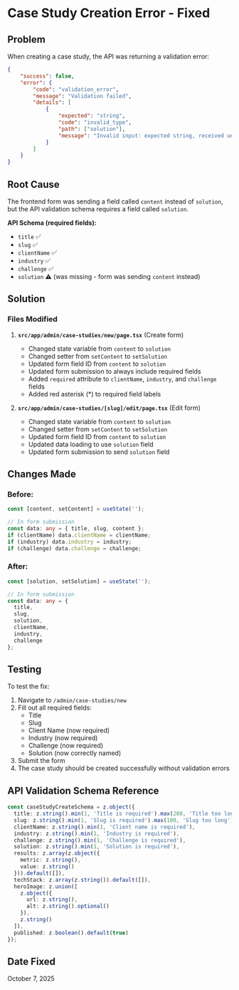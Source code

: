 # Case Study Creation Error - Fixed

## Problem

When creating a case study, the API was returning a validation error:

```json
{
    "success": false,
    "error": {
        "code": "validation_error",
        "message": "Validation failed",
        "details": [
            {
                "expected": "string",
                "code": "invalid_type",
                "path": ["solution"],
                "message": "Invalid input: expected string, received undefined"
            }
        ]
    }
}
```

## Root Cause

The frontend form was sending a field called `content` instead of `solution`, but the API validation schema requires a field called `solution`.

**API Schema (required fields):**
- `title` ✅
- `slug` ✅
- `clientName` ✅
- `industry` ✅
- `challenge` ✅
- `solution` ⚠️ (was missing - form was sending `content` instead)

## Solution

### Files Modified

1. **`src/app/admin/case-studies/new/page.tsx`** (Create form)
   - Changed state variable from `content` to `solution`
   - Changed setter from `setContent` to `setSolution`
   - Updated form field ID from `content` to `solution`
   - Updated form submission to always include required fields
   - Added `required` attribute to `clientName`, `industry`, and `challenge` fields
   - Added red asterisk (*) to required field labels

2. **`src/app/admin/case-studies/[slug]/edit/page.tsx`** (Edit form)
   - Changed state variable from `content` to `solution`
   - Changed setter from `setContent` to `setSolution`
   - Updated form field ID from `content` to `solution`
   - Updated data loading to use `solution` field
   - Updated form submission to send `solution` field

## Changes Made

### Before:
```typescript
const [content, setContent] = useState('');

// In form submission
const data: any = { title, slug, content };
if (clientName) data.clientName = clientName;
if (industry) data.industry = industry;
if (challenge) data.challenge = challenge;
```

### After:
```typescript
const [solution, setSolution] = useState('');

// In form submission
const data: any = { 
  title, 
  slug, 
  solution,
  clientName,
  industry,
  challenge
};
```

## Testing

To test the fix:

1. Navigate to `/admin/case-studies/new`
2. Fill out all required fields:
   - Title
   - Slug
   - Client Name (now required)
   - Industry (now required)
   - Challenge (now required)
   - Solution (now correctly named)
3. Submit the form
4. The case study should be created successfully without validation errors

## API Validation Schema Reference

```typescript
const caseStudyCreateSchema = z.object({
  title: z.string().min(1, 'Title is required').max(200, 'Title too long'),
  slug: z.string().min(1, 'Slug is required').max(100, 'Slug too long'),
  clientName: z.string().min(1, 'Client name is required'),
  industry: z.string().min(1, 'Industry is required'),
  challenge: z.string().min(1, 'Challenge is required'),
  solution: z.string().min(1, 'Solution is required'),
  results: z.array(z.object({
    metric: z.string(),
    value: z.string()
  })).default([]),
  techStack: z.array(z.string()).default([]),
  heroImage: z.union([
    z.object({
      url: z.string(),
      alt: z.string().optional()
    }),
    z.string()
  ]),
  published: z.boolean().default(true)
});
```

## Date Fixed
October 7, 2025
